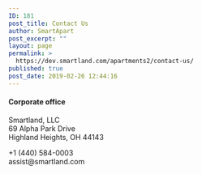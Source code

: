 ```yaml
---
ID: 181
post_title: Contact Us
author: SmartApart
post_excerpt: ""
layout: page
permalink: >
  https://dev.smartland.com/apartments2/contact-us/
published: true
post_date: 2019-02-26 12:44:16
---
```

<h4>Corporate office</h4>		
		<p>Smartland, LLC<br />69 Alpha Park Drive<br />Highland Heights, OH 44143</p><p>+1 (440) 584-0003<br />assist@smartland.com</p>